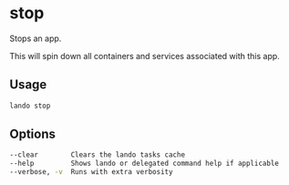 stop
====

Stops an app.

This will spin down all containers and services associated with this app.

Usage
-----

```bash
lando stop
```

Options
-------

```bash
--clear        Clears the lando tasks cache
--help         Shows lando or delegated command help if applicable
--verbose, -v  Runs with extra verbosity
```
